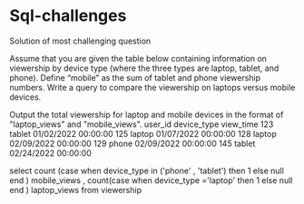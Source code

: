 # Sql-challenges
Solution of most challenging question 


Assume that you are given the table below containing information on viewership by device type (where the three types are laptop, tablet, and phone). Define “mobile” as the sum of tablet and phone viewership numbers. Write a query to compare the viewership on laptops versus mobile devices.

Output the total viewership for laptop and mobile devices in the format of "laptop_views" and "mobile_views".
user_id	   device_type	  view_time
123	       tablet	       01/02/2022 00:00:00
125	       laptop	       01/07/2022 00:00:00
128	       laptop	       02/09/2022 00:00:00
129	       phone	       02/09/2022 00:00:00
145	       tablet	       02/24/2022 00:00:00

select 
count (case when device_type in ('phone' , 'tablet') then 1 else null end ) 
mobile_views
, count(case when  device_type ='laptop' then 1 else null end ) laptop_views
from viewership 
